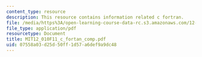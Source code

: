 ```yaml
---
content_type: resource
description: This resource contains information related c fortran.
file: /media/https%3A/open-learning-course-data-rc.s3.amazonaws.com/12-010-computational-methods-of-scientific-programming-fall-2011/07558a03d25d50ff1d57a6def9a9dc48_MIT12_010F11_c_fortan_comp.pdf
file_type: application/pdf
resourcetype: Document
title: MIT12_010F11_c_fortan_comp.pdf
uid: 07558a03-d25d-50ff-1d57-a6def9a9dc48
---
```

